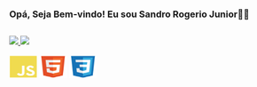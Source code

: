 ### Opá, Seja Bem-vindo! Eu sou Sandro Rogerio Junior👋👋 
##
<div>
  <a href="https://github.com/SandroJuniorr/SandroJuniorr">
  <img height="160em" src="https://github-readme-stats.vercel.app/api?username=SandroJuniorr&show_icons=true&theme=dark&include_all_commits=true&count_private=true"/>
  <img height="160em" src="https://github-readme-stats.vercel.app/api/top-langs/?username=SandroJuniorr&layout=compact&langs_count=7&theme=dark"/>
</div></a>
<div style="display: inline_block"><br>
  <img align="center" alt="Sandro-Js" height="40" width="50" src="https://raw.githubusercontent.com/devicons/devicon/master/icons/javascript/javascript-plain.svg">
  <img align="center" alt="Sandro-HTML" height="40" width="50" src="https://raw.githubusercontent.com/devicons/devicon/master/icons/html5/html5-original.svg">
  <img align="center" alt="Sandro-CSS" height="40" width="50" src="https://raw.githubusercontent.com/devicons/devicon/master/icons/css3/css3-original.svg">
</div>


  

